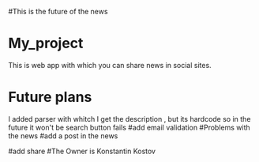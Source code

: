 #This is the future of the  news
# My_project
This is web app with which you can share news in social sites.
# Future plans
I added parser with whitch I get the description , but its hardcode  so in the future it won't be
search button fails
#add email validation
#Problems with the news
#add a post in the news

#add share 
#The Owner is Konstantin Kostov
